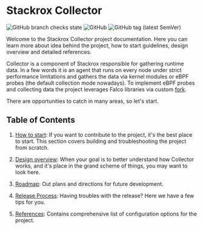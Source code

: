 # Stackrox Collector

![GitHub branch checks state](https://img.shields.io/github/checks-status/stackrox/collector/master?style=for-the-badge)
![GitHub](https://img.shields.io/github/license/stackrox/collector?style=for-the-badge)
![GitHub tag (latest SemVer)](https://img.shields.io/github/v/tag/stackrox/collector?sort=semver&style=for-the-badge)

Welcome to the Stackrox Collector project documentation. Here you can learn
more about idea behind the project, how to start guidelines, design overview
and detailed references.

Collector is a component of Stackrox responsible for gathering runtime data. In
a few words it is an agent that runs on every node under strict performance
limitations and gathers the data via kernel modules or eBPF probes (the default
collection mode nowadays). To implement eBPF probes and collecting data the
project leverages Falco libraries via custom
[fork](https://github.com/stackrox/falcosecurity-libs).

There are opportunities to catch in many areas, so let's start.

## Table of Contents

1. [How to start](docs/how-to-start.md): If you want to contribute to the
   project, it's the best place to start. This section covers building and
   troubleshooting the project from scratch.

2. [Design overview](docs/design-overview.md): When your goal is to better
   understand how Collector works, and it's place in the grand scheme of
   things, you may want to look here.

3. [Roadmap](docs/roadmap.md): Out plans and directions for future development.

3. [Release Process](docs/release.md): Having troubles with the release? Here
   we have a few tips for you.

4. [References](docs/references.md): Contains comprehensive list of
   configuration options for the project.
